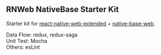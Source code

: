RNWeb NativeBase Starter Kit
----------------------------
Starter kit for [react-native-web-extended](https://github.com/Chion82/react-native-web-extended) + [native-base-web](https://github.com/Chion82/native-base-web).

Data Flow: redux, redux-saga  
Unit Test: Mocha  
Others: esLint  
